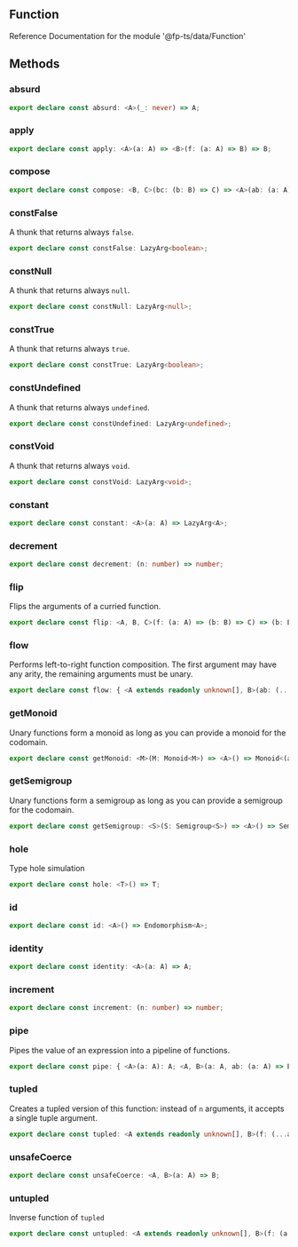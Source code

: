 ## Function

Reference Documentation for the module '@fp-ts/data/Function'

## Methods

### absurd

```ts
export declare const absurd: <A>(_: never) => A;
```

### apply

```ts
export declare const apply: <A>(a: A) => <B>(f: (a: A) => B) => B;
```

### compose

```ts
export declare const compose: <B, C>(bc: (b: B) => C) => <A>(ab: (a: A) => B) => (a: A) => C;
```

### constFalse

A thunk that returns always `false`.

```ts
export declare const constFalse: LazyArg<boolean>;
```

### constNull

A thunk that returns always `null`.

```ts
export declare const constNull: LazyArg<null>;
```

### constTrue

A thunk that returns always `true`.

```ts
export declare const constTrue: LazyArg<boolean>;
```

### constUndefined

A thunk that returns always `undefined`.

```ts
export declare const constUndefined: LazyArg<undefined>;
```

### constVoid

A thunk that returns always `void`.

```ts
export declare const constVoid: LazyArg<void>;
```

### constant

```ts
export declare const constant: <A>(a: A) => LazyArg<A>;
```

### decrement

```ts
export declare const decrement: (n: number) => number;
```

### flip

Flips the arguments of a curried function.

```ts
export declare const flip: <A, B, C>(f: (a: A) => (b: B) => C) => (b: B) => (a: A) => C;
```

### flow

Performs left-to-right function composition. The first argument may have any arity, the remaining arguments must be unary.

```ts
export declare const flow: { <A extends readonly unknown[], B>(ab: (...a: A) => B): (...a: A) => B; <A extends readonly unknown[], B, C>(ab: (...a: A) => B, bc: (b: B) => C): (...a: A) => C; <A extends readonly unknown[], B, C, D>(ab: (...a: A) => B, bc: (b: B) => C, cd: (c: C) => D): (...a: A) => D; <A extends readonly unknown[], B, C, D, E>(ab: (...a: A) => B, bc: (b: B) => C, cd: (c: C) => D, de: (d: D) => E): (...a: A) => E; <A extends readonly unknown[], B, C, D, E, F>(ab: (...a: A) => B, bc: (b: B) => C, cd: (c: C) => D, de: (d: D) => E, ef: (e: E) => F): (...a: A) => F; <A extends readonly unknown[], B, C, D, E, F, G>(ab: (...a: A) => B, bc: (b: B) => C, cd: (c: C) => D, de: (d: D) => E, ef: (e: E) => F, fg: (f: F) => G): (...a: A) => G; <A extends readonly unknown[], B, C, D, E, F, G, H>(ab: (...a: A) => B, bc: (b: B) => C, cd: (c: C) => D, de: (d: D) => E, ef: (e: E) => F, fg: (f: F) => G, gh: (g: G) => H): (...a: A) => H; <A extends readonly unknown[], B, C, D, E, F, G, H, I>(ab: (...a: A) => B, bc: (b: B) => C, cd: (c: C) => D, de: (d: D) => E, ef: (e: E) => F, fg: (f: F) => G, gh: (g: G) => H, hi: (h: H) => I): (...a: A) => I; <A extends readonly unknown[], B, C, D, E, F, G, H, I, J>(ab: (...a: A) => B, bc: (b: B) => C, cd: (c: C) => D, de: (d: D) => E, ef: (e: E) => F, fg: (f: F) => G, gh: (g: G) => H, hi: (h: H) => I, ij: (i: I) => J): (...a: A) => J; };
```

### getMonoid

Unary functions form a monoid as long as you can provide a monoid for the codomain.

```ts
export declare const getMonoid: <M>(M: Monoid<M>) => <A>() => Monoid<(a: A) => M>;
```

### getSemigroup

Unary functions form a semigroup as long as you can provide a semigroup for the codomain.

```ts
export declare const getSemigroup: <S>(S: Semigroup<S>) => <A>() => Semigroup<(a: A) => S>;
```

### hole

Type hole simulation

```ts
export declare const hole: <T>() => T;
```

### id

```ts
export declare const id: <A>() => Endomorphism<A>;
```

### identity

```ts
export declare const identity: <A>(a: A) => A;
```

### increment

```ts
export declare const increment: (n: number) => number;
```

### pipe

Pipes the value of an expression into a pipeline of functions.

```ts
export declare const pipe: { <A>(a: A): A; <A, B>(a: A, ab: (a: A) => B): B; <A, B, C>(a: A, ab: (a: A) => B, bc: (b: B) => C): C; <A, B, C, D>(a: A, ab: (a: A) => B, bc: (b: B) => C, cd: (c: C) => D): D; <A, B, C, D, E>(a: A, ab: (a: A) => B, bc: (b: B) => C, cd: (c: C) => D, de: (d: D) => E): E; <A, B, C, D, E, F>(a: A, ab: (a: A) => B, bc: (b: B) => C, cd: (c: C) => D, de: (d: D) => E, ef: (e: E) => F): F; <A, B, C, D, E, F, G>(a: A, ab: (a: A) => B, bc: (b: B) => C, cd: (c: C) => D, de: (d: D) => E, ef: (e: E) => F, fg: (f: F) => G): G; <A, B, C, D, E, F, G, H>(a: A, ab: (a: A) => B, bc: (b: B) => C, cd: (c: C) => D, de: (d: D) => E, ef: (e: E) => F, fg: (f: F) => G, gh: (g: G) => H): H; <A, B, C, D, E, F, G, H, I>(a: A, ab: (a: A) => B, bc: (b: B) => C, cd: (c: C) => D, de: (d: D) => E, ef: (e: E) => F, fg: (f: F) => G, gh: (g: G) => H, hi: (h: H) => I): I; <A, B, C, D, E, F, G, H, I, J>(a: A, ab: (a: A) => B, bc: (b: B) => C, cd: (c: C) => D, de: (d: D) => E, ef: (e: E) => F, fg: (f: F) => G, gh: (g: G) => H, hi: (h: H) => I, ij: (i: I) => J): J; <A, B, C, D, E, F, G, H, I, J, K>(a: A, ab: (a: A) => B, bc: (b: B) => C, cd: (c: C) => D, de: (d: D) => E, ef: (e: E) => F, fg: (f: F) => G, gh: (g: G) => H, hi: (h: H) => I, ij: (i: I) => J, jk: (j: J) => K): K; <A, B, C, D, E, F, G, H, I, J, K, L>(a: A, ab: (a: A) => B, bc: (b: B) => C, cd: (c: C) => D, de: (d: D) => E, ef: (e: E) => F, fg: (f: F) => G, gh: (g: G) => H, hi: (h: H) => I, ij: (i: I) => J, jk: (j: J) => K, kl: (k: K) => L): L; <A, B, C, D, E, F, G, H, I, J, K, L, M>(a: A, ab: (a: A) => B, bc: (b: B) => C, cd: (c: C) => D, de: (d: D) => E, ef: (e: E) => F, fg: (f: F) => G, gh: (g: G) => H, hi: (h: H) => I, ij: (i: I) => J, jk: (j: J) => K, kl: (k: K) => L, lm: (l: L) => M): M; <A, B, C, D, E, F, G, H, I, J, K, L, M, N>(a: A, ab: (a: A) => B, bc: (b: B) => C, cd: (c: C) => D, de: (d: D) => E, ef: (e: E) => F, fg: (f: F) => G, gh: (g: G) => H, hi: (h: H) => I, ij: (i: I) => J, jk: (j: J) => K, kl: (k: K) => L, lm: (l: L) => M, mn: (m: M) => N): N; <A, B, C, D, E, F, G, H, I, J, K, L, M, N, O>(a: A, ab: (a: A) => B, bc: (b: B) => C, cd: (c: C) => D, de: (d: D) => E, ef: (e: E) => F, fg: (f: F) => G, gh: (g: G) => H, hi: (h: H) => I, ij: (i: I) => J, jk: (j: J) => K, kl: (k: K) => L, lm: (l: L) => M, mn: (m: M) => N, no: (n: N) => O): O; <A, B, C, D, E, F, G, H, I, J, K, L, M, N, O, P>(a: A, ab: (a: A) => B, bc: (b: B) => C, cd: (c: C) => D, de: (d: D) => E, ef: (e: E) => F, fg: (f: F) => G, gh: (g: G) => H, hi: (h: H) => I, ij: (i: I) => J, jk: (j: J) => K, kl: (k: K) => L, lm: (l: L) => M, mn: (m: M) => N, no: (n: N) => O, op: (o: O) => P): P; <A, B, C, D, E, F, G, H, I, J, K, L, M, N, O, P, Q>(a: A, ab: (a: A) => B, bc: (b: B) => C, cd: (c: C) => D, de: (d: D) => E, ef: (e: E) => F, fg: (f: F) => G, gh: (g: G) => H, hi: (h: H) => I, ij: (i: I) => J, jk: (j: J) => K, kl: (k: K) => L, lm: (l: L) => M, mn: (m: M) => N, no: (n: N) => O, op: (o: O) => P, pq: (p: P) => Q): Q; <A, B, C, D, E, F, G, H, I, J, K, L, M, N, O, P, Q, R>(a: A, ab: (a: A) => B, bc: (b: B) => C, cd: (c: C) => D, de: (d: D) => E, ef: (e: E) => F, fg: (f: F) => G, gh: (g: G) => H, hi: (h: H) => I, ij: (i: I) => J, jk: (j: J) => K, kl: (k: K) => L, lm: (l: L) => M, mn: (m: M) => N, no: (n: N) => O, op: (o: O) => P, pq: (p: P) => Q, qr: (q: Q) => R): R; <A, B, C, D, E, F, G, H, I, J, K, L, M, N, O, P, Q, R, S>(a: A, ab: (a: A) => B, bc: (b: B) => C, cd: (c: C) => D, de: (d: D) => E, ef: (e: E) => F, fg: (f: F) => G, gh: (g: G) => H, hi: (h: H) => I, ij: (i: I) => J, jk: (j: J) => K, kl: (k: K) => L, lm: (l: L) => M, mn: (m: M) => N, no: (n: N) => O, op: (o: O) => P, pq: (p: P) => Q, qr: (q: Q) => R, rs: (r: R) => S): S; <A, B, C, D, E, F, G, H, I, J, K, L, M, N, O, P, Q, R, S, T>(a: A, ab: (a: A) => B, bc: (b: B) => C, cd: (c: C) => D, de: (d: D) => E, ef: (e: E) => F, fg: (f: F) => G, gh: (g: G) => H, hi: (h: H) => I, ij: (i: I) => J, jk: (j: J) => K, kl: (k: K) => L, lm: (l: L) => M, mn: (m: M) => N, no: (n: N) => O, op: (o: O) => P, pq: (p: P) => Q, qr: (q: Q) => R, rs: (r: R) => S, st: (s: S) => T): T; };
```

### tupled

Creates a tupled version of this function: instead of `n` arguments, it accepts a single tuple argument.

```ts
export declare const tupled: <A extends readonly unknown[], B>(f: (...a: A) => B) => (a: A) => B;
```

### unsafeCoerce

```ts
export declare const unsafeCoerce: <A, B>(a: A) => B;
```

### untupled

Inverse function of `tupled`

```ts
export declare const untupled: <A extends readonly unknown[], B>(f: (a: A) => B) => (...a: A) => B;
```

